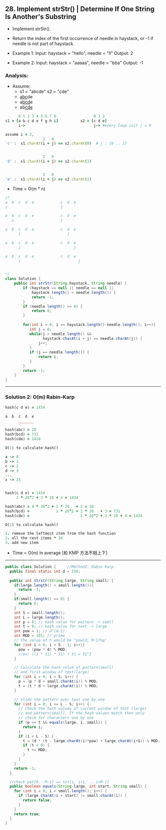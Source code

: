 ## 28. Implement strStr() | Determine If One String Is Another's Substring


- Implement strStr().

- Return the index of the first occurrence of needle in haystack, or -1 if needle is not part 
  of haystack.

- Example 1:
  Input: haystack = "hello", needle = "ll"
  Output: 2

- Example 2:
  Input: haystack = "aaaaa", needle = "bba"
  Output: -1


### Analysis:

- Assume:
  - s1 = "abcde"          s2 = "cde"
  - <U>abc</U>de
  - a<U>bcd</U>e
  - ab<U>cde</U>


```ruby
      0 1 2 3 4 5 6 7 8                 0 1 2  
s1 = [a b c d e f g h i]          s2 = [c d e]
      i->                               j-> #every loop init j = 0

assume i = 2,
                 2   0               
'c' :  s1.charAt(i + j) == s2.charAt(0)  # j : [0 .. 2]


                 2   0               
'd' :  s1.charAt(i + j) == s2.charAt(1)


                 2   0
'e' :  s1.charAt(i + j) == s2.charAt(2)
```



- Time = O(m * n)

```java
/*
a  b  c  d  e            c  d  e
i                        j

a  b  c  d  e            c  d  e
   i                     j

a  b  c  d  e            c  d  e
      i                     j

a  b  c  d  e            c  d  e
      i                        j

a  b  c  d  e            c  d  e
      i                          j


*/
class Solution {
    public int strStr(String haystack, String needle) {
        if (haystack == null || needle == null || 
            haystack.length() < needle.length()) {
            return -1;
        }
        if (needle.length() == 0) {
            return 0;
        }
        
        for(int i = 0; i <= haystack.length()-needle.length(); i++){
           int j = 0;
           while(j < needle.length() && 
                 haystack.charAt(i + j) == needle.charAt(j)) {
               j++;
           }
           if (j == needle.length()) {
               return i;
           } 
        }
        return -1;
    }
}
```

---

### Solution 2:  O(m) Rabin-Karp

```ruby
hash(c d e) = 1434

a  b  c  d  e
      _______

hash(abc) = 28 
hash(bcd) = 731 
hash(cde) = 1434

O(1) to calculate hash()

a -> 0
b -> 1
c -> 2
d -> 3
...
z -> 25


hash(c d e) = 1434
     2 * 26^2 + 3 * 26 + 4 = 1434

hash(abc) = 0 * 26^2 + 1 * 26   + 2 = 28
hash(bcd) =            1 * 26^2 + 2 * 26   + 3 = 731 
hash(cde) =                       2 * 26^2 + 3 * 26 + 4 = 1434       

O(1) to calculate hash()

1. remove the leftmost item from the hash function
2. all the rest items * 26
3. add new item 
```

- Time = O(m) in average [和 KMP 方法不相上下]

---

```java
public class Solution {     //Method2: Rabin Karp
  public final static int d = 256;
  
  public int strstr(String large, String small) {
    if(large.length() < small.length()){
      return -1;
    }
    if(small.length() == 0) {
      return 0;
    }
    int S = small.length();
    int L = large.length();
    int p = 0; // hash value for pattern -> samll
    int t = 0; // hash value for text -> large
    int pow = 1; // d^(m-1)   
    int MOD = 101; // prime
    // The value of h would be "pow(d, M-1)%q"
    for (int i = 0; i < S - 1; i++){
      pow = (pow * d) % MOD;
      //ex: ((1 * 31) * 31) * 31 = 31^3
    }

    // Calculate the hash value of pattern(small) 
    // and first window of text(large)
    for (int i = 0; i < S; i++) {
      p = (p * d + small.charAt(i)) % MOD;
      t = (t * d + large.charAt(i)) % MOD;
    }

    // Slide the pattern over text one by one
    for (int i = 0; i <= L - S; i++) {
      // Check the hash values of current window of text (large)
      // and pattern(small). If the hash values match then only
      // check for characters one by one
      if (p == t && equals(large, i, small)) {
        return i;
      }
      if (i < L - S) {
        t = (d * (t - large.charAt(i)*pow) + large.charAt(i+S)) % MOD;
        if (t < 0) {
          t += MOD;
        }
      }
    }
    return -1;
  }

  //check pat[0...M-1] == txt[i, i+1, ...i+M-1]
  public boolean equals(String large, int start, String small) {
    for (int i = 0; i < small.length(); i++) {
      if (large.charAt(i + start) != small.charAt(i)) {
        return false;
      }
    }
    return true;
  }
}
```
